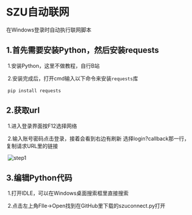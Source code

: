 # SZU自动联网

在Windows登录时自动执行联网脚本



## 1.首先需要安装Python，然后安装requests

​	1.安装Python，这里不做教程，自行B站

​	2.安装完成后，打开cmd输入以下命令来安装`requests`库

​	`pip install requests`



## 2.获取url

​	1.进入登录界面按F12选择网络

​	2.输入账号密码点击登录，接着会看到右边有刷新  选择login?callback那一行，复制请求URL里的链接

​	![step1](C:\Users\18127\Desktop\step1.png)



## 3.编辑Python代码

​	1.打开IDLE，可以在Windows桌面搜索框里直接搜索

​	2.点击左上角FIle→Open找到在GitHub里下载的szuconnect.py打开

​	
